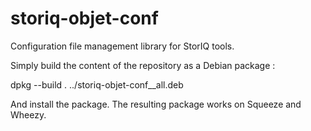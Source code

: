 storiq-objet-conf
=================

Configuration file management library for StorIQ tools.

Simply build the content of the repository as a Debian package :

dpkg --build .  ../storiq-objet-conf_<version>_all.deb

And install the package. The resulting package works on Squeeze and Wheezy.
